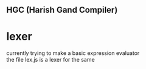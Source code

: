 ## HGC (Harish Gand Compiler)

# lexer
 currently trying to make a basic expression evaluator<br/>
   the file lex.js is a lexer for the same 
